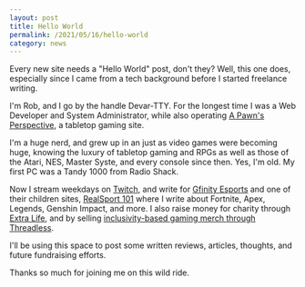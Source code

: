 ```yaml
---
layout: post
title: Hello World
permalink: /2021/05/16/hello-world
category: news
---
```


Every new site needs a "Hello World" post, don't they? Well, this one does, especially since I came from a tech background before I started freelance writing.

I'm Rob, and I go by the handle Devar-TTY. For the longest time I was a Web Developer and System Administrator, while also operating [A Pawn's Perspective](https://pawnsperspective.com), a tabletop gaming site.

I'm a huge nerd, and grew up in an just as video games were becoming huge, knowing the luxury of tabletop gaming and RPGs as well as those of the Atari, NES, Master Syste, and every console since then. Yes, I'm old. My first PC was a Tandy 1000 from Radio Shack.

Now I stream weekdays on [Twitch](https://twitch.tv/devartty), and write for [Gfinity Esports](https://www.gfinityesports.com/author/rob-kalajian) and one of their children sites, [RealSport 101](https://realsport101.com/author/rob-kalajian/) where I write about Fortnite, Apex, Legends, Genshin Impact, and more. I also raise money for charity through [Extra Life](https://www.extra-life.org/index.cfm?fuseaction=donordrive.participant&participantID=453427), and by selling [inclusivity-based gaming merch through Threadless](https://yawamt.threadless.com/).

I'll be using this space to post some written reviews, articles, thoughts, and future fundraising efforts.

Thanks so much for joining me on this wild ride.
